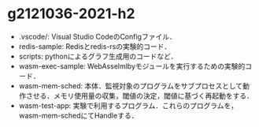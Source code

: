 # g2121036-2021-h2

- .vscode/: Visual Studio CodeのConfigファイル．
- redis-sample: Redisとredis-rsの実験的コード．
- scripts: pythonによるグラフ生成用のコードなど．
- wasm-exec-sample: WebAsselmlbyモジュールを実行するための実験的コード．
- wasm-mem-sched: 本体．監視対象のプログラムをサブプロセスとして動作させる．メモリ使用量の収集，閾値の決定，閾値に基づく再起動をする．
- wasm-test-app: 実験で利用するプログラム．これらのプログラムを，wasm-mem-schedにてHandleする．
